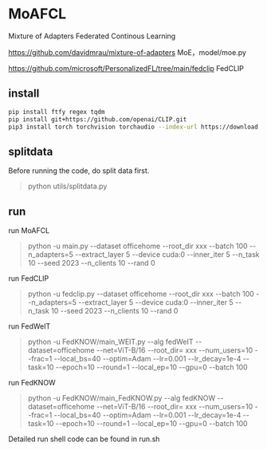 # MoAFCL
Mixture of Adapters Federated Continous Learning

https://github.com/davidmrau/mixture-of-adapters MoE，model/moe.py

https://github.com/microsoft/PersonalizedFL/tree/main/fedclip FedCLIP

## install

```bash
pip install ftfy regex tqdm
pip install git+https://github.com/openai/CLIP.git
pip3 install torch torchvision torchaudio --index-url https://download.pytorch.org/whl/cu118
```
## splitdata
Before running the code, do split data first.

> python utils/splitdata.py

## run

run MoAFCL
> python -u main.py --dataset officehome --root_dir xxx --batch 100  --n_adapters=5 --extract_layer 5  --device cuda:0 --inner_iter 5 --n_task 10 --seed 2023 --n_clients 10 --rand 0 

run FedCLIP
> python -u fedclip.py --dataset officehome --root_dir xxx --batch 100  --n_adapters=5 --extract_layer 5  --device cuda:0 --inner_iter 5 --n_task 10 --seed 2023 --n_clients 10 --rand 0 

run FedWeIT
> python -u FedKNOW/main_WEIT.py --alg fedWeIT  --dataset=officehome --net=ViT-B/16 --root_dir= xxx --num_users=10 --frac=1 --local_bs=40 --optim=Adam --lr=0.001 --lr_decay=1e-4 --task=10 --epoch=10 --round=1  --local_ep=10  --gpu=0 --batch 100

run FedKNOW
> python -u FedKNOW/main_FedKNOW.py --alg fedKNOW  --dataset=officehome --net=ViT-B/16 --root_dir= xxx --num_users=10 --frac=1 --local_bs=40 --optim=Adam --lr=0.001 --lr_decay=1e-4 --task=10 --epoch=10 --round=1  --local_ep=10  --gpu=0 --batch 100

Detailed run shell code can be found in run.sh
